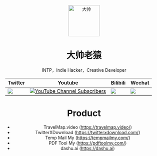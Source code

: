 <div align=center>

<img alt="大帅" src="https://p6-passport.byteacctimg.com/img/user-avatar/aed661aae79b90d27a304ddd0b8890d6~300x300.image" width=100 />

# 大帅老猿
INTP，Indie Hacker，Creative Developer

| Twitter | Youtube | Bilibili | Wechat | 
| - | - | - | - |
| [![](https://img.shields.io/twitter/url/https/twitter.com/ezshine.svg?style=social&label=Follow%20%40ezshine)](https://twitter.com/ezshine) | [![YouTube Channel Subscribers](https://img.shields.io/youtube/channel/subscribers/UCNxA8E0jYm1vGTz0otLh4Lg)](https://youtube.com/@ezshine) | [![](https://img.shields.io/badge/dynamic/json?labelColor=FE7398&logo=bilibili&logoColor=white&label=哔哩哔哩&color=00aeec&query=%24.data.totalSubs&url=https%3A%2F%2Fapi.spencerwoo.com%2Fsubstats%2F%3Fsource%3Dbilibili%26queryKey%3D422646817)](https://space.bilibili.com/422646817) | [![](https://img.shields.io/badge/-%E5%A4%A7%E5%B8%85%E8%80%81%E7%8C%BF-07c160?logo=wechat&logoColor=white&label=公众号)](https://open.weixin.qq.com/qr/code?username=ezfullstack) |

# Product

- TravelMap.video (https://travelmap.video/)
- TwitterXDownload (https://twitterxdownload.com/)
- Temp Mail My (https://tempmailmy.com/)
- PDF Tool My (https://pdftoolmy.com/)
- dashu.ai (https://dashu.ai)
